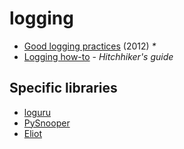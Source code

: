 # logging

* [Good logging practices](https://fangpenlin.com/posts/2012/08/26/good-logging-practice-in-python/) \(2012\) _\*_
* [Logging how-to](https://docs.python-guide.org/writing/logging/) - _Hitchhiker's guide_

## Specific libraries

* [loguru](https://github.com/Delgan/loguru)
* [PySnooper](https://github.com/cool-RR/PySnooper)
* [Eliot](https://eliot.readthedocs.io)

